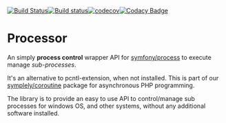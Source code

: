 [![Build Status](https://travis-ci.org/symplely/processor.svg?branch=master)](https://travis-ci.org/symplely/processor)[![Build status](https://ci.appveyor.com/api/projects/status/5ns559880b4nsi3j/branch/master?svg=true)](https://ci.appveyor.com/project/techno-express/processor/branch/master)[![codecov](https://codecov.io/gh/symplely/processor/branch/master/graph/badge.svg)](https://codecov.io/gh/symplely/processor)[![Codacy Badge](https://api.codacy.com/project/badge/Grade/97cfd5c519bf4dc489eda97d7b61c00b)](https://www.codacy.com/app/techno-express/processor?utm_source=github.com&amp;utm_medium=referral&amp;utm_content=symplely/processor&amp;utm_campaign=Badge_Grade)

Processor
=====

An simply __process control__ wrapper API for [symfony/process](https://github.com/symfony/process) to execute manage *sub-processes*.

It's an alternative to pcntl-extension, when not installed. This is part of our [symplely/coroutine](https://github.com/symplely/coroutine) package for asynchronous PHP programming.

The library is to provide an easy to use API to control/manage sub processes for windows OS, and other systems, without any additional software installed.
